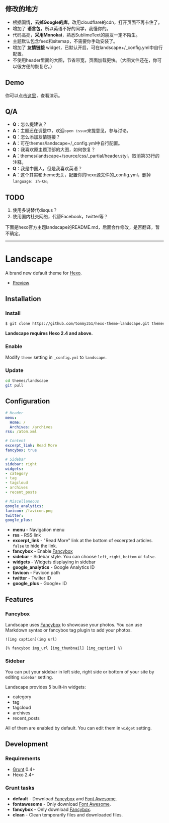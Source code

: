 ## 修改的地方
- 根据国情，**去掉Google的库**，改用cloudflare的cdn，打开页面不再卡住了。
- 增加了 **语言包**，所以英语不好的同学，我懂你的。
- 代码高亮，**采用Monokai**，熟悉SublimeText的朋友一定不陌生。
- 主题默认包含feed和sitemap，不需要你手动安装了。
- 增加了 **友情链接** widget，已默认开启，可在landscape+/_config.yml中自行配置。
- 不使用header里面的大图，节省带宽，页面加载更快。（大图文件还在，你可以很方便的恢复它。）

## Demo
你可以点击[这里](http://reqianduan.com/)，查看演示。

## Q/A
- **Q**：怎么提建议？
- **A**：主题还在调整中，欢迎`open issue`来提意见，参与讨论。
- **Q**：怎么添加友情链接？
- **A**：可在themes/landscape+/_config.yml中自行配置。
- **Q**：我喜欢原主题顶部的大图，如何恢复？
- **A**：themes/landscape+/source/css/_partial/header.styl，取消第33行的注释。
- **Q**：我是中国人，但是我喜欢英语？
- **A**：这个其实和theme无关，配置你的hexo源文件的_config.yml，删掉`language: zh-CN`。

## TODO
1. 使用多说替代disqus？
2. 使用国内社交网络，代替Facebook，twitter等？

下面是hexo官方主题landscape的README.md，后面会作修改，是否翻译，暂不确定。

---

# Landscape

A brand new default theme for [Hexo].

- [Preview](http://hexo.io/hexo-theme-landscape/)

## Installation

### Install

``` bash
$ git clone https://github.com/tommy351/hexo-theme-landscape.git themes/landscape
```

**Landscape requires Hexo 2.4 and above.**

### Enable

Modify `theme` setting in `_config.yml` to `landscape`.

### Update

``` bash
cd themes/landscape
git pull
```

## Configuration

``` yml
# Header
menu:
  Home: /
  Archives: /archives
rss: /atom.xml

# Content
excerpt_link: Read More
fancybox: true

# Sidebar
sidebar: right
widgets:
- category
- tag
- tagcloud
- archives
- recent_posts

# Miscellaneous
google_analytics:
favicon: /favicon.png
twitter:
google_plus:
```

- **menu** - Navigation menu
- **rss** - RSS link
- **excerpt_link** - "Read More" link at the bottom of excerpted articles. `false` to hide the link.
- **fancybox** - Enable [Fancybox]
- **sidebar** - Sidebar style. You can choose `left`, `right`, `bottom` or `false`.
- **widgets** - Widgets displaying in sidebar
- **google_analytics** - Google Analytics ID
- **favicon** - Favicon path
- **twitter** - Twiiter ID
- **google_plus** - Google+ ID

## Features

### Fancybox

Landscape uses [Fancybox] to showcase your photos. You can use Markdown syntax or fancybox tag plugin to add your photos.

```
![img caption](img url)

{% fancybox img_url [img_thumbnail] [img_caption] %}
```

### Sidebar

You can put your sidebar in left side, right side or bottom of your site by editing `sidebar` setting.

Landscape provides 5 built-in widgets:

- category
- tag
- tagcloud
- archives
- recent_posts

All of them are enabled by default. You can edit them in `widget` setting.

## Development

### Requirements

- [Grunt] 0.4+
- Hexo 2.4+

### Grunt tasks

- **default** - Download [Fancybox] and [Font Awesome].
- **fontawesome** - Only download [Font Awesome].
- **fancybox** - Only download [Fancybox].
- **clean** - Clean temporarily files and downloaded files.

[Hexo]: http://zespia.tw/hexo/
[Fancybox]: http://fancyapps.com/fancybox/
[Font Awesome]: http://fontawesome.io/
[Grunt]: http://gruntjs.com/
